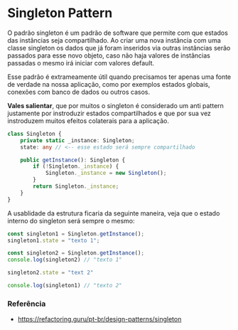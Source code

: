# Singleton Pattern

O padrão singleton é um padrão de software que permite com que estados das instâncias seja compartilhado. Ao criar uma nova instância com uma classe singleton os dados que já foram inseridos via outras instâncias serão passados para esse novo objeto, caso não haja valores de instâncias passadas o mesmo irá iniciar com valores default.

Esse padrão é extrameamente útil quando precisamos ter apenas uma fonte de verdade na nossa aplicação, como por exemplos estados globais, conexões com banco de dados ou outros casos.

**Vales salientar**, que por muitos o singleton é considerado um anti pattern justamente por instroduzir estados compartilhados e que por sua vez instroduzem muitos efeitos colaterais para a aplicação.

```typescript 
class Singleton {
    private static _instance: Singleton;
    state: any // <-- esse estado será sempre compartilhado

    public getInstance(): Singleton {
        if (!Singleton._instance) {
            Singleton._instance = new Singleton();
        }
        return Singleton._instance;
    }
}
```


A usablidade da estrutura ficaria da seguinte maneira, veja que o estado interno do singleton será sempre o mesmo:


```typescript 
const singleton1 = Singleton.getInstance();
singleton1.state = "texto 1";

const singleton2 = Singleton.getInstance();
console.log(singleton2) // "texto 1"

singleton2.state = "text 2"

console.log(singleton1) // "texto 2"
```

### Referência

- https://refactoring.guru/pt-br/design-patterns/singleton